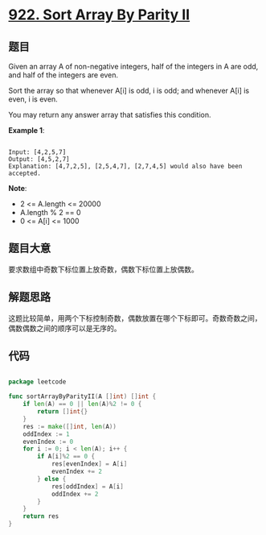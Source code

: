 # [922. Sort Array By Parity II](https://leetcode.com/problems/sort-array-by-parity-ii/)

## 题目

Given an array A of non-negative integers, half of the integers in A are odd, and half of the integers are even.

Sort the array so that whenever A[i] is odd, i is odd; and whenever A[i] is even, i is even.

You may return any answer array that satisfies this condition.


**Example 1**:

```

Input: [4,2,5,7]
Output: [4,5,2,7]
Explanation: [4,7,2,5], [2,5,4,7], [2,7,4,5] would also have been accepted.

```

**Note**:

- 2 <= A.length <= 20000
- A.length % 2 == 0
- 0 <= A[i] <= 1000

## 题目大意

要求数组中奇数下标位置上放奇数，偶数下标位置上放偶数。

## 解题思路

这题比较简单，用两个下标控制奇数，偶数放置在哪个下标即可。奇数奇数之间，偶数偶数之间的顺序可以是无序的。

## 代码

```go

package leetcode

func sortArrayByParityII(A []int) []int {
	if len(A) == 0 || len(A)%2 != 0 {
		return []int{}
	}
	res := make([]int, len(A))
	oddIndex := 1
	evenIndex := 0
	for i := 0; i < len(A); i++ {
		if A[i]%2 == 0 {
			res[evenIndex] = A[i]
			evenIndex += 2
		} else {
			res[oddIndex] = A[i]
			oddIndex += 2
		}
	}
	return res
}

```